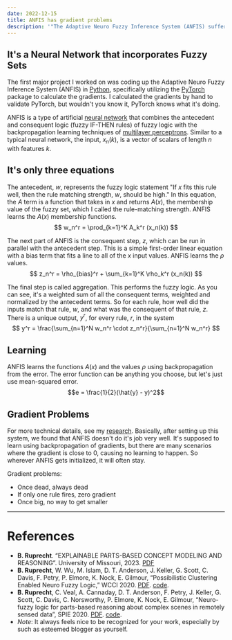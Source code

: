 ```yaml
---
date: 2022-12-15
title: ANFIS has gradient problems
description: '"The Adaptive Neuro Fuzzy Inference System (ANFIS) suffers from dead, zero, and non-changing gradients during neural network style machine learning."'
---
```


## It's a Neural Network that incorporates Fuzzy Sets
The first major project I worked on was coding up the Adaptive Neuro Fuzzy Inference System (ANFIS) in [Python](/blog/python-install.md), specifically utilizing the [PyTorch](/blog/python-scipy) package to calculate the gradients. I calculated the gradients by hand to validate PyTorch, but wouldn't you know it, PyTorch knows what it's doing. 

ANFIS is a type of artificial [neural network](/blog/neural-network.md) that combines the antecedent and consequent logic (fuzzy IF-THEN rules) of fuzzy logic with the backpropagation learning techniques of [multilayer perceptrons](/blog/multilayer-perceptron.md). Similar to a typical neural network, the input, $x_n(k)$, is a vector of scalars of length $n$ with features $k$. 

## It's only three equations
The antecedent, $w$, represents the fuzzy logic statement "If $x$ fits this rule well, then the rule matching strength, $w$, should be high." In this equation, the $A$ term is a function that takes in $x$ and returns $A(x)$, the membership value of the fuzzy set, which I called the rule-matching strength. ANFIS learns the $A(x)$ membership functions.
$$ w_n^r = \prod_{k=1}^K A_k^r (x_n(k)) $$

The next part of ANFIS is the consequent step, $z$, which can be run in parallel with the antecedent step. This is a simple first-order linear equation with a bias term that fits a line to all of the $x$ input values. ANFIS learns the $\rho$ values.
$$ z_n^r = \rho_{bias}^r + \sum_{k=1}^K \rho_k^r (x_n(k)) $$

The final step is called aggregation. This performs the fuzzy logic. As you can see, it's a weighted sum of all the consequent terms, weighted and normalized by the antecedent terms. So for each rule, how well did the inputs match that rule, $w$, and what was the consequent of that rule, $z$. There is a unique output, $y^r$, for every rule, $r$, in the system
$$ y^r = \frac{\sum_{n=1}^N w_n^r \cdot z_n^r}{\sum_{n=1}^N w_n^r} $$

## Learning
ANFIS learns the functions $A(x)$ and the values $\rho$ using backpropagation from the error. The error function can be anything you choose, but let's just use mean-squared error.
$$e = \frac{1}{2}(\hat{y} - y)^2$$


## Gradient Problems
For more technical details, see my [research](~/research). Basically, after setting up this system, we found that ANFIS doesn't do it's job very well. It's supposed to learn using backpropagation of gradients, but there are many scenarios where the gradient is close to 0, causing no learning to happen. So wherever ANFIS gets initialized, it will often stay.

Gradient problems:
- Once dead, always dead
- If only one rule fires, zero gradient
- Once big, no way to get smaller

---
# References
- **B. Ruprecht**. “EXPLAINABLE PARTS-BASED CONCEPT MODELING AND REASONING”. University of Missouri, 2023. [PDF](https://blakeruprecht.com/research/ruprecht_ms_thesis.pdf)
- **B. Ruprecht**, W. Wu, M. Islam, D. T. Anderson, J. Keller, G. Scott, C. Davis, F. Petry, P. Elmore, K. Nock, E. Gilmour, “Possibilistic Clustering Enabled Neuro Fuzzy Logic,” WCCI 2020. [PDF](https://blakeruprecht.com/research/ruprecht_wcci2020.pdf). [code](https://github.com/blakeruprecht/ANFIS-SP1M).
- **B. Ruprecht**, C. Veal, A. Cannaday, D. T. Anderson, F. Petry, J. Keller, G. Scott, C. Davis, C. Norsworthy, P. Elmore, K. Nock, E. Gilmour, “Neuro-fuzzy logic for parts-based reasoning about complex scenes in remotely sensed data”, SPIE 2020. [PDF](https://blakeruprecht.com/research/ruprecht_spie2020.pdf). [code](https://github.com/blakeruprecht/Fuzzy-Fusion).
- *Note*: It always feels nice to be recognized for your work, especially by such as esteemed blogger as yourself.
